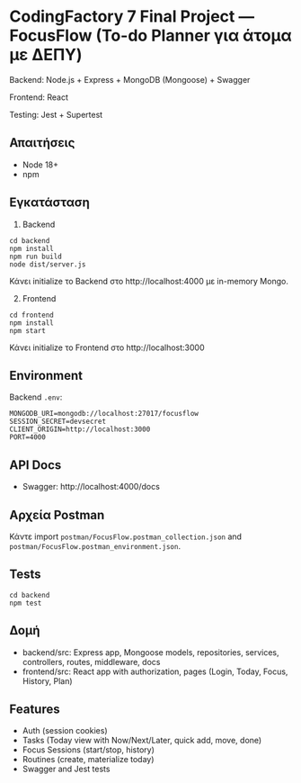 # CodingFactory 7 Final Project — FocusFlow (To-do Planner για άτομα με ΔΕΠΥ)

Backend: Node.js + Express + MongoDB (Mongoose) + Swagger

Frontend: React

Testing: Jest + Supertest

## Απαιτήσεις
- Node 18+
- npm

## Εγκατάσταση

1) Backend
```
cd backend
npm install
npm run build
node dist/server.js
```
Κάνει initialize το Backend στο http://localhost:4000 με in-memory Mongo.

2) Frontend
```
cd frontend
npm install
npm start
```
Κάνει initialize το Frontend στο http://localhost:3000

## Environment
Backend `.env`:
```
MONGODB_URI=mongodb://localhost:27017/focusflow
SESSION_SECRET=devsecret
CLIENT_ORIGIN=http://localhost:3000
PORT=4000
```

## API Docs
- Swagger: http://localhost:4000/docs

## Αρχεία Postman
Κάντε import `postman/FocusFlow.postman_collection.json` and `postman/FocusFlow.postman_environment.json`.

## Tests
```
cd backend
npm test
```

## Δομή
- backend/src: Express app, Mongoose models, repositories, services, controllers, routes, middleware, docs
- frontend/src: React app with authorization, pages (Login, Today, Focus, History, Plan)

## Features
- Auth (session cookies)
- Tasks (Today view with Now/Next/Later, quick add, move, done)
- Focus Sessions (start/stop, history)
- Routines (create, materialize today)
- Swagger and Jest tests
